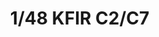---
layout: product
title: "1/48 KFIR C2/C7   "
price: "5800" 
desc: "Maketa"
img_path: "/assets/img/KIN48046.webp"
brand: "N/A"
available: true
special_offer: false
new: false
soon: false
cat: "010000"
subcat: "010700"
subsubcat: "0N/A"
sifra: "KIN48046"
popular: false
---